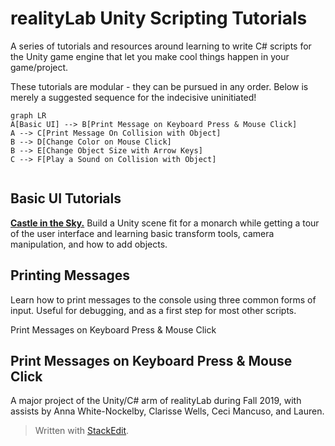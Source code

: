 

# realityLab Unity Scripting Tutorials

A series of tutorials and resources around learning to write C# scripts for the Unity game engine that let you make cool things happen in your game/project.

These tutorials are modular - they can be pursued in any order. Below is merely a suggested sequence for the indecisive uninitiated!


```mermaid
graph LR
A[Basic UI] --> B[Print Message on Keyboard Press & Mouse Click]
A --> C[Print Message On Collision with Object]
B --> D[Change Color on Mouse Click]
B --> E[Change Object Size with Arrow Keys]
C --> F[Play a Sound on Collision with Object]


```

## Basic UI Tutorials

 **[Castle in the  Sky.](https://www.youtube.com/watch?v=14N5oHBaOSE&feature=youtu.be)** Build a Unity scene fit for a monarch while getting a tour of the user interface and learning basic transform tools, camera manipulation, and how to add objects.

## Printing Messages
Learn how to print messages to the console using three common forms of input. Useful for debugging, and as a first step for most other scripts.

Print Messages on Keyboard Press & Mouse Click




## Print Messages on Keyboard Press & Mouse Click






A major project of the Unity/C# arm of realityLab during Fall 2019, with assists by Anna White-Nockelby, Clarisse Wells, Ceci Mancuso, and Lauren.




> Written with [StackEdit](https://stackedit.io/).
<!--stackedit_data:
eyJoaXN0b3J5IjpbMTEyNDQ5MTE3OV19
-->